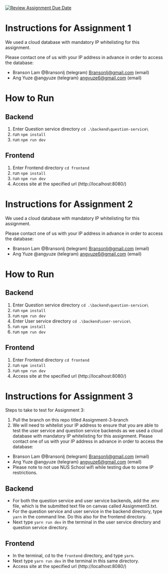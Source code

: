 [![Review Assignment Due Date](https://classroom.github.com/assets/deadline-readme-button-24ddc0f5d75046c5622901739e7c5dd533143b0c8e959d652212380cedb1ea36.svg)](https://classroom.github.com/a/6BOvYMwN)
# Instructions for Assignment 1
We used a cloud database with mandatory IP whitelisting for this assignment.

Please contact one of us with your IP address in advance in order to access the database:
* Branson Lam @Bransonlj (telegram) Bransonlj@gmail.com (email)
* Ang Yuze @angyuze (telegram) angyuze6@gmail.com (email)

# How to Run
## Backend
1. Enter Question service directory `cd .\backend\question-service\`
2. run `npm install`
3. run `npm run dev`

## Frontend
1. Enter Frontend directory `cd frontend`
2. run `npm install`
3. run `npm run dev`
4. Access site at the specified url (http://localhost:8080/)


# Instructions for Assignment 2
We used a cloud database with mandatory IP whitelisting for this assignment.

Please contact one of us with your IP address in advance in order to access the database:
* Branson Lam @Bransonlj (telegram) Bransonlj@gmail.com (email)
* Ang Yuze @angyuze (telegram) angyuze6@gmail.com (email)

# How to Run
## Backend
1. Enter Question service directory `cd .\backend\question-service\`
2. run `npm install`
3. run `npm run dev`
4. Enter User service directory `cd .\backend\user-service\`
5. run `npm install`
6. run `npm run dev`

## Frontend
1. Enter Frontend directory `cd frontend`
2. run `npm install`
3. run `npm run dev`
4. Access site at the specified url (http://localhost:8080/)


# Instructions for Assignment 3

Steps to take to test for Assignment 3:
1. Pull the branch on this repo titled Assignment-3-branch
2. We will need to whitelist your IP address to ensure that you are able to test the user service and question service backends as we used a cloud database with mandatory IP whitelisting for this assignment. Please contact one of us with your IP address in advance in order to access the database:
  - Branson Lam @Bransonlj (telegram) Bransonlj@gmail.com (email)
  - Ang Yuze @angyuze (telegram) angyuze6@gmail.com (email)
  - Please note to not use NUS School wifi while testing due to some IP restrictions.

## Backend
- For both the question service and user service backends, add the .env file, which is the submitted text file on canvas called Assignment3.txt.
- For the question service and user service in the backend directory, type `yarn` in the command line. Do this also for the frontend directory.
- Next type `yarn run dev` in the terminal in the user service directory and question service directory. 

## Frontend
- In the terminal, cd to the `frontend` directory, and type `yarn`.
- Next type `yarn run dev` in the terminal in this same directory.
- Access site at the specified url (http://localhost:8080/)
